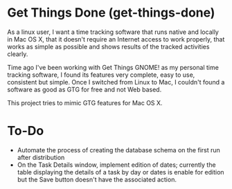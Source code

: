 # Get Things Done (get-things-done)

As a linux user, I want a time tracking software that runs native and locally in Mac OS X, that it doesn't require an Internet access to work properly, that works as simple as possible and shows results of the tracked activities clearly.

Time ago I've been working with Get Things GNOME! as my personal time tracking software, I found its features very complete, easy to use, consistent but simple. Once I switched from Linux to Mac, I couldn't found a software as good as GTG for free and not Web based.

This project tries to mimic GTG features for Mac OS X.


# To-Do

- Automate the process of creating the database schema on the first run after distribution
- On the Task Details window, implement edition of dates; currently the table displaying the details of a task by day or dates is enable for edition but the Save button doesn't have the associated action.
